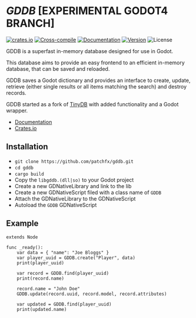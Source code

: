 # _GDDB_ [EXPERIMENTAL GODOT4 BRANCH]

[![crates.io](https://img.shields.io/crates/v/gddb.svg)](https://crates.io/crates/gddb)
[![Cross-compile](https://github.com/patchfx/gddb/actions/workflows/cross-compile.yml/badge.svg)](https://github.com/patchfx/gddb/actions/workflows/cross-compile.yml)
[![Documentation](https://docs.rs/gddb/badge.svg)](https://docs.rs/gddb)
[![Version](https://img.shields.io/badge/rustc-1.56+-lightgray.svg)](https://blog.rust-lang.org/2021/11/01/Rust-1.56.1.html)
![License](https://img.shields.io/crates/l/gddb.svg)

GDDB is a superfast in-memory database designed for use in Godot.

This database aims to provide an easy frontend to an efficient in-memory database, that can be saved and reloaded.

GDDB saves a Godot dictionary and provides an interface to create, update, retrieve (either single results or all items matching the search) and destroy records.

GDDB started as a fork of [TinyDB](https://github.com/Owez/tinydb) with added functionality and a Godot wrapper.

- [Documentation](https://docs.rs/gddb)
- [Crates.io](https://crates.io/crates/gddb)

## Installation

- `git clone https://github.com/patchfx/gddb.git`
- `cd gddb`
- `cargo build`
- Copy the `libgddb.(dll|so)` to your Godot project
- Create a new GDNativeLibrary and link to the lib
- Create a new GDNativeScript filed with a class name of `GDDB`
- Attach the GDNativeLibrary to the GDNativeScript
- Autoload the `GDDB` GDNativeScript

## Example

```gdscript
extends Node

func _ready():
	var data = { "name": "Joe Bloggs" }
	var player_uuid = GDDB.create("Player", data)
	print(player_uuid)

	var record = GDDB.find(player_uuid)
	print(record.name)

	record.name = "John Doe"
	GDDB.update(record.uuid, record.model, record.attributes)

	var updated = GDDB.find(player_uuid)
	print(updated.name)
```
